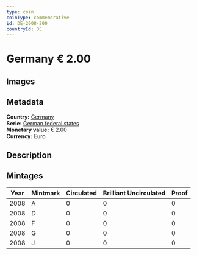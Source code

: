 ```yaml
---
type: coin
coinType: commemorative
id: DE-2008-200
countryId: DE
---
```


# Germany € 2.00

## Images


## Metadata

**Country:** [Germany](../../Countries/Germany/index.md)\
**Serie:** [German federal states](index.md)\
**Monetary value:** € 2.00\
**Currency:** Euro

## Description


## Mintages

| Year | Mintmark | Circulated | Brilliant Uncirculated | Proof |
| ---- | -------- | ---------- | ---------------------- | ----- |
| 2008 | A | 0| 0 | 0 |
| 2008 | D | 0| 0 | 0 |
| 2008 | F | 0| 0 | 0 |
| 2008 | G | 0| 0 | 0 |
| 2008 | J | 0| 0 | 0 |

